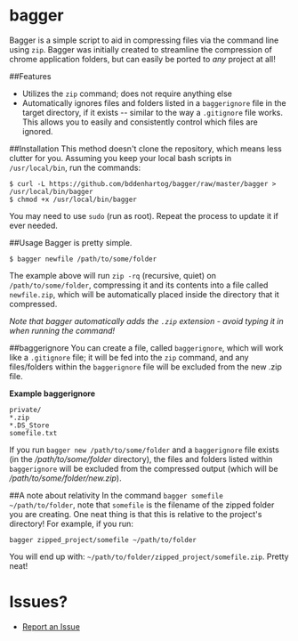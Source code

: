 bagger
======

Bagger is a simple script to aid in compressing files via the command line using `zip`. Bagger was initially created to streamline the compression of chrome application folders, but can easily be ported to _any_ project at all!

##Features
- Utilizes the `zip` command; does not require anything else
- Automatically ignores files and folders listed in a `baggerignore` file in the target directory, if it exists -- similar to the way a `.gitignore` file works. This allows you to easily and consistently control which files are ignored.

##Installation
This method doesn't clone the repository, which means less clutter for you. Assuming you keep your local bash scripts in `/usr/local/bin`, run the commands:

    $ curl -L https://github.com/bddenhartog/bagger/raw/master/bagger > /usr/local/bin/bagger
    $ chmod +x /usr/local/bin/bagger

You may need to use `sudo` (run as root). Repeat the process to update it if ever needed.

##Usage
Bagger is pretty simple.
    
    $ bagger newfile /path/to/some/folder

The example above will run `zip -rq` (recursive, quiet) on `/path/to/some/folder`, compressing it and its contents into a file called `newfile.zip`, which will be automatically placed inside the directory that it compressed.

_Note that bagger automatically adds the `.zip` extension - avoid typing it in when running the command!_

##baggerignore
You can create a file, called `baggerignore`, which will work like a `.gitignore` file; it will be fed into the `zip` command, and any files/folders within the `baggerignore` file will be excluded from the new .zip file.

__Example baggerignore__
    
    private/
    *.zip
    *.DS_Store
    somefile.txt

If you run `bagger new /path/to/some/folder` and a `baggerignore` file exists (in the _/path/to/some/folder_ directory), the files and folders listed within `baggerignore` will be excluded from the compressed output (which will be _/path/to/some/folder/new.zip_).

##A note about relativity
In the command `bagger somefile ~/path/to/folder`, note that `somefile` is the filename of the zipped folder you are creating. One neat thing is that this is relative to the project's directory! For example, if you run:

`bagger zipped_project/somefile ~/path/to/folder`

You will end up with: `~/path/to/folder/zipped_project/somefile.zip`. Pretty neat!

Issues?
=======
- [Report an Issue](https://github.com/bddenhartog/bagger/issues)
